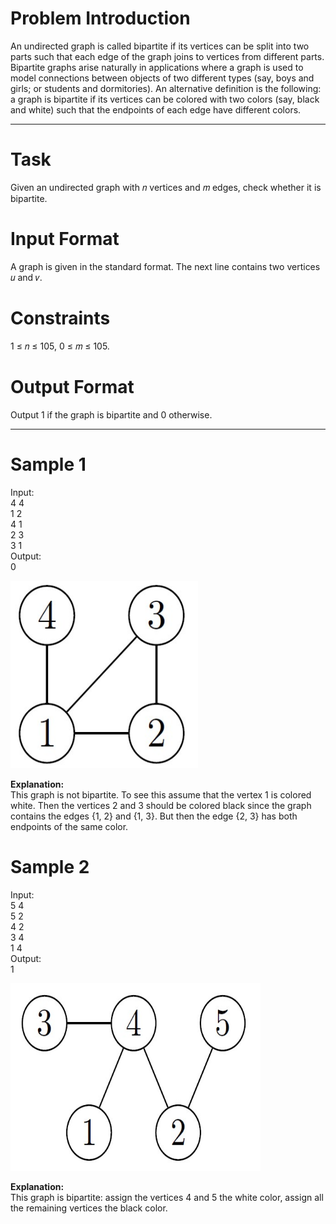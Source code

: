 # Problem Introduction
An undirected graph is called bipartite if its vertices can be split into two parts such that each edge of the
graph joins to vertices from different parts. Bipartite graphs arise naturally in applications where a graph
is used to model connections between objects of two different types (say, boys and girls; or students and
dormitories).
An alternative definition is the following: a graph is bipartite if its vertices can be colored with two colors
(say, black and white) such that the endpoints of each edge have different colors.
<hr>

# Task
Given an undirected graph with 𝑛 vertices and 𝑚 edges, check whether it is bipartite.

# Input Format
A graph is given in the standard format. The next line contains two vertices 𝑢 and 𝑣.

# Constraints
1 ≤ 𝑛 ≤ 105, 0 ≤ 𝑚 ≤ 105.

# Output Format
Output 1 if the graph is bipartite and 0 otherwise.
<hr>

# Sample 1
  Input:<br>
  4 4<br>
  1 2<br>
  4 1<br>
  2 3<br>
  3 1<br>
  Output:<br>
  0<br>
  
<img src="example1.jpg" width="300" height="300">
 
<strong>Explanation:</strong><br>
This graph is not bipartite. To see this assume that the vertex 1 is colored white.
Then the vertices 2 and 3 should be colored black since the graph contains the edges
{1, 2} and {1, 3}. But then the edge {2, 3} has both endpoints of the same color.

# Sample 2
  Input:<br>
  5 4<br>
  5 2<br>
  4 2<br>
  3 4<br>
  1 4<br>
  Output:<br>
  1<br>
  
<img src="example2.jpg" width="400" height="300">
 
<strong>Explanation:</strong><br>
This graph is bipartite: assign the vertices 4 and 5 the white color, assign all the remaining vertices
the black color.
